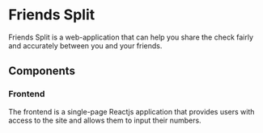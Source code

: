  <h1>Friends Split</h1>
 
 Friends Split is a web-application that can help you share the check fairly and accurately between you and your friends. 
 
 
 <h2> Components </h2>
 
 <h3>Frontend</h3>
 The frontend is a single-page Reactjs application that provides users with access to the site and allows them to input their numbers. 
